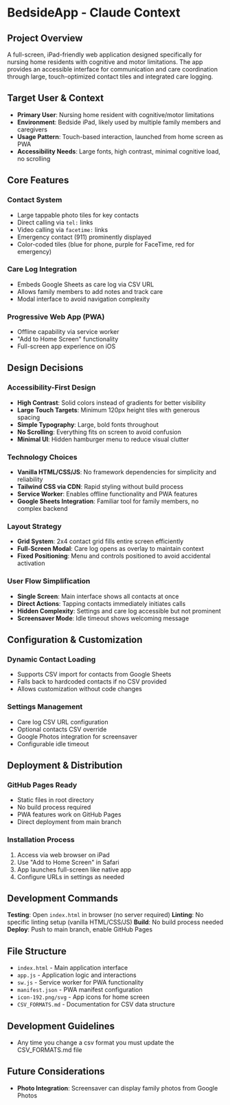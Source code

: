 # BedsideApp - Claude Context

## Project Overview

A full-screen, iPad-friendly web application designed specifically for nursing home residents with cognitive and motor limitations. The app provides an accessible interface for communication and care coordination through large, touch-optimized contact tiles and integrated care logging.

## Target User & Context

- **Primary User**: Nursing home resident with cognitive/motor limitations
- **Environment**: Bedside iPad, likely used by multiple family members and caregivers
- **Usage Pattern**: Touch-based interaction, launched from home screen as PWA
- **Accessibility Needs**: Large fonts, high contrast, minimal cognitive load, no scrolling

## Core Features

### Contact System
- Large tappable photo tiles for key contacts
- Direct calling via `tel:` links
- Video calling via `facetime:` links  
- Emergency contact (911) prominently displayed
- Color-coded tiles (blue for phone, purple for FaceTime, red for emergency)

### Care Log Integration
- Embeds Google Sheets as care log via CSV URL
- Allows family members to add notes and track care
- Modal interface to avoid navigation complexity

### Progressive Web App (PWA)
- Offline capability via service worker
- "Add to Home Screen" functionality
- Full-screen app experience on iOS

## Design Decisions

### Accessibility-First Design
- **High Contrast**: Solid colors instead of gradients for better visibility
- **Large Touch Targets**: Minimum 120px height tiles with generous spacing
- **Simple Typography**: Large, bold fonts throughout
- **No Scrolling**: Everything fits on screen to avoid confusion
- **Minimal UI**: Hidden hamburger menu to reduce visual clutter

### Technology Choices
- **Vanilla HTML/CSS/JS**: No framework dependencies for simplicity and reliability
- **Tailwind CSS via CDN**: Rapid styling without build process
- **Service Worker**: Enables offline functionality and PWA features
- **Google Sheets Integration**: Familiar tool for family members, no complex backend

### Layout Strategy
- **Grid System**: 2x4 contact grid fills entire screen efficiently
- **Full-Screen Modal**: Care log opens as overlay to maintain context
- **Fixed Positioning**: Menu and controls positioned to avoid accidental activation

### User Flow Simplification
- **Single Screen**: Main interface shows all contacts at once
- **Direct Actions**: Tapping contacts immediately initiates calls
- **Hidden Complexity**: Settings and care log accessible but not prominent
- **Screensaver Mode**: Idle timeout shows welcoming message

## Configuration & Customization

### Dynamic Contact Loading
- Supports CSV import for contacts from Google Sheets
- Falls back to hardcoded contacts if no CSV provided
- Allows customization without code changes

### Settings Management
- Care log CSV URL configuration
- Optional contacts CSV override
- Google Photos integration for screensaver
- Configurable idle timeout

## Deployment & Distribution

### GitHub Pages Ready
- Static files in root directory
- No build process required
- PWA features work on GitHub Pages
- Direct deployment from main branch

### Installation Process
1. Access via web browser on iPad
2. Use "Add to Home Screen" in Safari
3. App launches full-screen like native app
4. Configure URLs in settings as needed

## Development Commands

**Testing**: Open `index.html` in browser (no server required)
**Linting**: No specific linting setup (vanilla HTML/CSS/JS)
**Build**: No build process needed
**Deploy**: Push to main branch, enable GitHub Pages

## File Structure

- `index.html` - Main application interface
- `app.js` - Application logic and interactions
- `sw.js` - Service worker for PWA functionality
- `manifest.json` - PWA manifest configuration
- `icon-192.png/svg` - App icons for home screen
- `CSV_FORMATS.md` - Documentation for CSV data structure

## Development Guidelines

- Any time you change a csv format you must update the CSV_FORMATS.md file

## Future Considerations

- **Photo Integration**: Screensaver can display family photos from Google Photos
